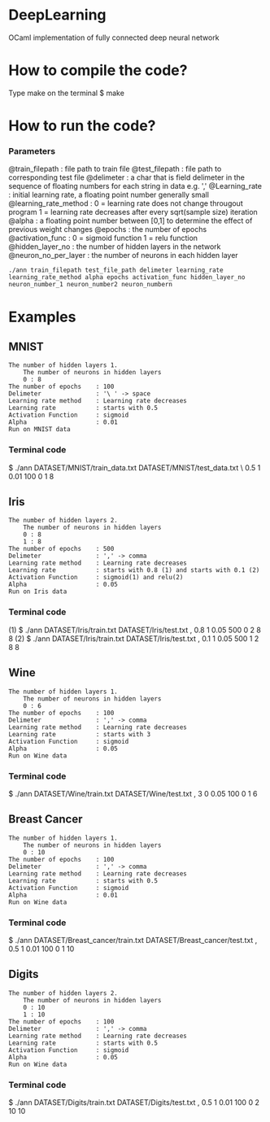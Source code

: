 # DeepLearning
OCaml implementation of fully connected deep neural network

# How to compile the code?
Type make on the terminal
$ make

# How to run the code?

### Parameters
@train_filepath				: file path to train file
@test_filepath				: file path to corresponding test file
@delimeter 					: a char that is field delimeter in the sequence of floating numbers for each 
								string in data e.g. ','
@Learning_rate 				: initial learning rate, a floating point number generally small
@learning_rate_method		:	0 = learning rate does not change througout program
								1 = learning rate decreases after every sqrt(sample size) iteration
@alpha						: a floating point number between [0,1] to determine the effect of previous 								weight changes
@epochs						: the number of epochs	
@activation_func			: 0 = sigmoid function
							  1	= relu function					
@hidden_layer_no 			: the number of hidden layers in the network
@neuron_no_per_layer		: the number of neurons in each hidden layer

```
./ann train_filepath test_file_path delimeter learning_rate learning_rate_method alpha epochs activation_func hidden_layer_no neuron_number_1 neuron_number2 neuron_numbern  
```

# Examples
## MNIST
	The number of hidden layers 1.
		The number of neurons in hidden layers 
		0 : 8
	The number of epochs	: 100
	Delimeter 				: '\ ' -> space
	Learning rate method 	: Learning rate decreases
	Learning rate 			: starts with 0.5
	Activation Function 	: sigmoid
	Alpha 					: 0.01
	Run on MNIST data

### Terminal code
$ ./ann DATASET/MNIST/train_data.txt DATASET/MNIST/test_data.txt \  0.5 1 0.01 100 0 1 8


## Iris
	The number of hidden layers 2.
		The number of neurons in hidden layers 
		0 : 8
		1 : 8
	The number of epochs	: 500
	Delimeter 				: ',' -> comma
	Learning rate method 	: Learning rate decreases
	Learning rate 			: starts with 0.8 (1) and starts with 0.1 (2) 
	Activation Function 	: sigmoid(1) and relu(2)
	Alpha 					: 0.05
	Run on Iris data

### Terminal code
(1)
$ ./ann DATASET/Iris/train.txt DATASET/Iris/test.txt , 0.8 1 0.05 500 0 2 8 8	<!-- with Sigmoid Function -->
(2)
$ ./ann DATASET/Iris/train.txt DATASET/Iris/test.txt , 0.1 1 0.05 500 1 2 8 8	<!-- with Relu Function    -->


## Wine
	The number of hidden layers 1.
		The number of neurons in hidden layers 
		0 : 6
	The number of epochs	: 100
	Delimeter 				: ',' -> comma
	Learning rate method 	: Learning rate decreases
	Learning rate 			: starts with 3 
	Activation Function 	: sigmoid
	Alpha 					: 0.05
	Run on Wine data

### Terminal code
$ ./ann DATASET/Wine/train.txt DATASET/Wine/test.txt , 3 0 0.05 100 0 1 6


## Breast Cancer
	The number of hidden layers 1.
		The number of neurons in hidden layers 
		0 : 10
	The number of epochs	: 100
	Delimeter 				: ',' -> comma
	Learning rate method 	: Learning rate decreases
	Learning rate 			: starts with 0.5 
	Activation Function 	: sigmoid
	Alpha 					: 0.01
	Run on Wine data

### Terminal code
$ ./ann DATASET/Breast_cancer/train.txt DATASET/Breast_cancer/test.txt , 0.5 1 0.01 100 0 1 10


## Digits
	The number of hidden layers 2.
		The number of neurons in hidden layers 
		0 : 10
		1 : 10
	The number of epochs	: 100
	Delimeter 				: ',' -> comma
	Learning rate method 	: Learning rate decreases
	Learning rate 			: starts with 0.5 
	Activation Function 	: sigmoid
	Alpha 					: 0.05
	Run on Wine data

### Terminal code
$ ./ann DATASET/Digits/train.txt DATASET/Digits/test.txt , 0.5 1 0.01 100 0 2 10 10


